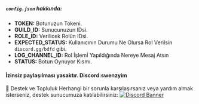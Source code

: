 ##### `config.json` hakkında:
- **TOKEN:** Botunuzun Tokeni.
- **GUILD_ID:** Sunucunuzun IDsi.
- **ROLE_ID:** Verilicek Rolün IDsi.
- **EXPECTED_STATUS:** Kullanıcının Durumu Ne Olursa Rol Verilsin `discord.gg/bdfd` gibi.
- **LOG_CHANNEL_ID:** Rol İşlemİ Yapıldığında Nereye Mesaj Atsın
- **STATUS:** Botun Oynuyor Kısmı.

#### İzinsiz paylaşılması yasaktır. Discord:swenzyim

💬 Destek ve Topluluk
Herhangi bir sorunla karşılaşırsanız veya yardım almak isterseniz, destek sunucumuza katılabilirsiniz:
[![Discord Banner](https://api.weblutions.com/discord/invite/vsc/)](https://discord.gg/bdfd)
